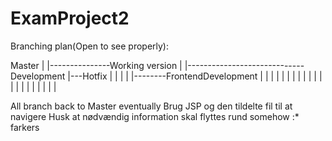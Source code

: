 # ExamProject2

Branching plan(Open to see properly):

Master
|
|---------------Working version
|                   |-----------------------------Development
|---Hotfix          |                                  |
|      |            |--------FrontendDevelopment       |
|      |            |               |                  |
|      |            |               |                  |
|      |            |               |                  |
|      |            |               |                  |



All branch back to Master eventually
Brug JSP og den tildelte fil til at navigere
Husk at nødvændig information skal flyttes rund somehow :* farkers
